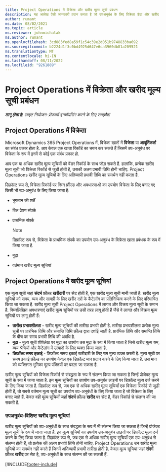 ```yaml
---
title: Project Operations में विक्रेता और खरीद मूल्य सूची प्रबंधन
description: यह आलेख ऐसी जानकारी प्रदान करता है जो उपअनुबंध के लिए विक्रेता डेटा और खरीद मूल्य सूचियों को बनाने और बनाए रखने में आपकी सहायता करेगी.
author: rumant
ms.date: 08/02/2021
ms.topic: article
ms.reviewer: johnmichalak
ms.author: rumant
ms.openlocfilehash: 3cd883fed8a59f1c54c39e2d051b9748833ba692
ms.sourcegitcommit: b2224d1f3c0bd4925d647e6ca3960db81a209521
ms.translationtype: MT
ms.contentlocale: hi-IN
ms.lasthandoff: 08/11/2022
ms.locfileid: "9261889"
---
```

# <a name="vendor-and-purchase-price-list-management-in-project-operations"></a>Project Operations में विक्रेता और खरीद मूल्य सूची प्रबंधन


_**लागू होता है:** लाइट नियोजन-प्रोफार्मा इनवॉयसिंग करने के लिए समझौता_

## <a name="vendors-in-project-operations"></a>Project Operations में विक्रेता

Microsoft Dynamics 365 Project Operations में, विक्रेता खातों में **विक्रेता** या **आपूर्तिकर्ता** का संबंध प्रकार होता है. आप केवल एक खाता रिकॉर्ड का चयन कर सकते हैं जिसमें उप-अनुबंध पर विक्रेता के रूप में इनमें से कोई एक संबंध प्रकार हो.

आप एक या अधिक खरीद मूल्य सूचियों को वेंडर रिकॉर्ड के साथ जोड़ सकते हैं. हालांकि, प्रत्येक खरीद मूल्य सूची जो विक्रेता रिकॉर्ड से जुड़ी होती है, उसकी अलग प्रभावी तिथि होनी चाहिए. Project Operations खरीद मूल्य सूचियों के लिए अतिव्यापी प्रभावी तिथि का समर्थन नहीं करता है.

डिफ़ॉल्ट रूप से, विक्रेता रिकॉर्ड पर निम्न फ़ील्ड और अवधारणाओं का उपयोग विक्रेता के लिए बनाए गए किसी भी उप-अनुबंध के लिए किया जाता है:

- भुगतान की शर्तें
- बिल प्रेषण संपर्क
- प्राथमिक संपर्क

    > [!NOTE]
    > डिफ़ॉल्ट रूप से, विक्रेता के प्राथमिक संपर्क का उपयोग उप-अनुबंध के विक्रेता खाता प्रबंधक के रूप में किया जाता है.

- मुद्रा
- वर्तमान खरीद मूल्य सूचियां

## <a name="purchase-price-lists-in-project-operations"></a>Project Operations में खरीद मूल्य सूचियां

एक मूल्य सूची जहां **संदर्भ** फ़ील्ड **खरीदारी** पर सेट होती है, एक खरीद मूल्य सूची मानी जाती है. खरीद मूल्य सूचियों को समय, व्यय और सामग्री के लिए खरीद दरों के कैटेलॉग का प्रतिनिधित्व करने के लिए परिभाषित किया जा सकता है. खरीद मूल्य सूची Project Operations में लागत और विक्रय मूल्य सूची के समान है. निम्नलिखित अवधारणाएं खरीद मूल्य सूचियों पर उसी तरह लागू होती हैं जैसे वे लागत और विक्रय मूल्य सूचियों पर लागू होती हैं:

- **तारीख प्रभावशीलता** - खरीद मूल्य सूचियों की तारीख प्रभावी होती है. तारीख प्रभावशीलता प्रत्येक मूल्य सूची पर प्रारंभिक तिथि और समाप्ति तिथि फ़ील्ड द्वारा दर्शाई जाती है. प्रारंभिक तिथि और समाप्ति तिथि के बीच का समय प्रभावी तिथि की अवधि है.
- **मुद्रा** - मूल्य सूची शीर्षलेख पर मुद्रा का उपयोग उस मुद्रा के रूप में किया जाता है जिसे खरीद मूल्य श्रम, व्यय श्रेणियों और कैटेलॉग में उत्पादों के लिए व्यक्त किया जाता है.
- **डिफ़ॉल्ट समय इकाई** - डिफ़ॉल्ट समय इकाई खरीदारी के लिए श्रम मूल्य व्यक्त करती है. मूल्य सूची पर समय इकाई फ़ील्ड का उपयोग केवल एक डिफ़ॉल्ट मान प्रदान करने के लिए किया जाता है. उस मान को व्यक्तिगत भूमिका मूल्य पंक्तियों पर बदला जा सकता है.

खरीद मूल्य सूचियों को विक्रेता रिकॉर्ड से संबद्धता के रूप में संलग्न किया जा सकता है जिन्हें प्रोजेक्ट मूल्य सूची के रूप में जाना जाता है. इन मूल्य सूचियों का उपयोग उप-अनुबंध लाइनों पर डिफ़ॉल्ट मूल्य दर्ज करने के लिए किया जाता है. डिफ़ॉल्ट रूप से, जब एक से अधिक खरीद मूल्य सूचियाँ एक विक्रेता रिकॉर्ड से जुड़ी होती हैं, तो सबसे वर्तमान मूल्य सूची का उपयोग उप-अनुबंधों के लिए किया जाता है जो विक्रेता के लिए बनाए जाते हैं. केवल वही मूल्य सूचियाँ जहाँ **संदर्भ** फ़ील्ड **खरीद** पर सेट है, वेंडर रिकॉर्ड से संलग्न की जा सकती हैं.

### <a name="subcontract-specific-purchase-price-lists"></a>उपअनुबंध-विशिष्ट खरीद मूल्य सूचियां

खरीद मूल्य सूचियों को उप-अनुबंधों के साथ संबद्धता के रूप में भी संलग्न किया जा सकता है जिन्हें प्रोजेक्ट मूल्य सूची के रूप में जाना जाता है. इन मूल्य सूचियों का उपयोग उप-अनुबंध लाइनों पर डिफ़ॉल्ट मूल्य दर्ज करने के लिए किया जाता है. डिफ़ॉल्ट रूप से, जब एक से अधिक खरीद मूल्य सूचियाँ एक उप-अनुबंध से संलग्न होती हैं, तो प्रत्येक की अलग प्रभावी तिथि होनी चाहिए. Project Operations उन खरीद मूल्य सूचियों का समर्थन नहीं करते हैं जिनमें अतिव्यापी प्रभावी तारीख होती है. केवल मूल्य सूचियां जहां **संदर्भ** फ़ील्ड **खरीद** पर सेट है, उप-अनुबंधों के साथ संलग्न की जा सकती हैं.

[!INCLUDE[footer-include](../../includes/footer-banner.md)]
